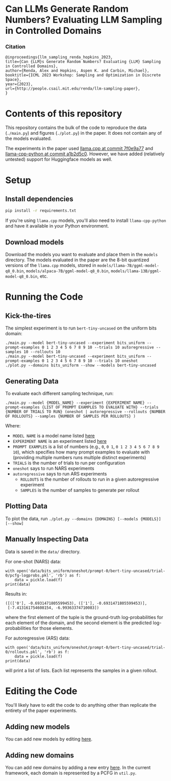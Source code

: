 # Can LLMs Generate Random Numbers? Evaluating LLM Sampling in Controlled Domains

### Citation

```
@inproceedings{llm_sampling_renda_hopkins_2023,
title={Can {LLM}s Generate Random Numbers? Evaluating {LLM} Sampling in Controlled Domains},
author={Renda, Alex and Hopkins, Aspen K. and Carbin, Michael},
booktitle={ICML 2023 Workshop: Sampling and Optimization in Discrete Space},
year={2023},
url={http://people.csail.mit.edu/renda/llm-sampling-paper},
}
```


# Contents of this repository

This repository contains the bulk of the code to reproduce the data (`./main.py`) and figures (`./plot.py`) in the paper.
It does not contain any of the models evaluated.

The experiments in the paper used [llama.cpp at commit 7f0e9a77](https://github.com/ggerganov/llama.cpp/tree/7f0e9a775ecc4c6ade271c217f63d6dc93e79eaa) and [llama-cpp-python at commit a1b2d5c0](https://github.com/abetlen/llama-cpp-python/tree/a1b2d5c09b9061e265b504fc6307559f89a8589c). However, we have added (relatively untested) support for Huggingface models as well.

# Setup

## Install dependencies

```bash
pip install -r requirements.txt
```

If you're using `llama.cpp` models, you'll also need to install `llama-cpp-python` and have it available in your Python environment.

## Download models

Download the models you want to evaluate and place them in the `models` directory. The models evaluated in the paper are the 8-bit quantized versions of the `llama.cpp` models, stored in `models/llama-7B/ggml-model-q8_0.bin`, `models/alpaca-7B/ggml-model-q8_0.bin`, `models/llama-13B/ggml-model-q8_0.bin`, etc.

# Running the Code

## Kick-the-tires

The simplest experiment is to run `bert-tiny-uncased` on the uniform bits domain:

```
./main.py --model bert-tiny-uncased --experiment bits_uniform --prompt-examples 0 1 2 3 4 5 6 7 8 9 10 --trials 10 autoregressive --samples 10 --rollouts 10
./main.py --model bert-tiny-uncased --experiment bits_uniform --prompt-examples 0 1 2 3 4 5 6 7 8 9 10 --trials 10 oneshot
./plot.py --domains bits_uniform --show --models bert-tiny-uncased
```

## Generating Data

To evaluate each different sampling technique, run:

`./main.py --model {MODEL_NAME} --experiment {EXPERIMENT NAME} --prompt-examples {LIST OF PROMPT EXAMPLES TO EVALUATE WITH} --trials {NUMBER OF TRIALS TO RUN} (oneshot | autoregressive --rollouts {NUMBER OF ROLLOUTS} --samples {NUMBER OF SAMPLES PER ROLLOUTS} )`

Where:
* `MODEL NAME` is a model name listed [here](https://github.com/psg-mit/llm-random-number-gen/blob/main/main.py#L173-L180)
* `EXPERIMENT NAME` is an experiment listed [here](https://github.com/psg-mit/llm-random-number-gen/blob/main/main.py#L182-L189)
* `PROMPT EXAMPLES` is a list of numbers (e.g., `0`, `0 1`, `0 1 2 3 4 5 6 7 8 9 10`), which specifies how many prompt examples to evaluate with (providing multiple numbers runs multiple distinct experiments)
* `TRIALS` is the number of trials to run per configuration
* `oneshot` says to run NARS experiments
* `autoregressive` says to run ARS experiments
  * `ROLLOUTS` is the number of rollouts to run in a given autoregressive experiment
  * `SAMPLES` is the number of samples to generate per rollout


## Plotting Data

To plot the data, run `./plot.py --domains {DOMAINS} [--models {MODELS}] [--show]`

## Manually Inspecting Data

Data is saved in the `data/` directory.

For one-shot (NARS) data:
```
with open('data/bits_uniform/oneshot/prompt-0/bert-tiny-uncased/trial-0/pcfg-logprobs.pkl', 'rb') as f:
    data = pickle.load(f)
print(data)
```
Results in:
```
([(['0'], -0.6931471805599453), (['1'], -0.6931471805599453)],
 [-7.413161754608154, -6.99363374710083])
```
where the first element of the tuple is the ground-truth log-probabilities for each element of the domain, and the second element is the predicted log-probabilities for those elements.

For autoregressive (ARS) data:
```
with open('data/bits_uniform/oneshot/prompt-0/bert-tiny-uncased/trial-0/rollouts.pkl', 'rb') as f:
    data = pickle.load(f)
print(data)
```
will print a list of lists. Each list represents the samples in a given rollout.

# Editing the Code

You'll likely have to edit the code to do anything other than replicate the entirety of the paper experiments.

## Adding new models

You can add new models by editing [here](https://github.com/psg-mit/llm-random-number-gen/blob/main/main.py#L173-L180).

## Adding new domains

You can add new domains by adding a new entry [here](https://github.com/psg-mit/llm-random-number-gen/blob/main/main.py#L182-L189).
In the current framework, each domain is represented by a PCFG in `util.py`.
